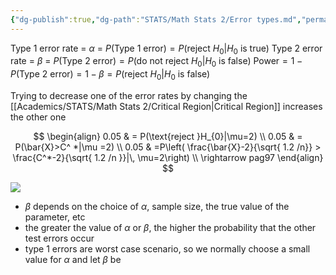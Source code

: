 ```yaml
---
{"dg-publish":true,"dg-path":"STATS/Math Stats 2/Error types.md","permalink":"/stats/math-stats-2/error-types/","created":"2025-03-21T20:05:06.947-04:00","updated":"2025-07-07T17:32:42.410-04:00"}
---
```


Type 1 error rate = $\alpha$ = $P(\text{Type 1 error})=P(\text{reject }H_{0}|H_{0} \text{ is true})$
Type 2 error rate = $\beta$ = $P(\text{Type 2 error})=P(\text{do not reject }H_{0}|H_{0} \text{ is false})$
$\text{Power}=1-P(\text{Type 2 error})=1-\beta= P(\text{reject }H_{0}|H_{0}\text{ is false})$

Trying to decrease one of the error rates by changing the [[Academics/STATS/Math Stats 2/Critical Region\|Critical Region]] increases the other one

$$
\begin{align}
0.05 & = P(\text{reject }H_{0}|\mu=2) \\
0.05 & = P(\bar{X}>C^ *|\mu =2) \\
0.05 & =P\left( \frac{\bar{X}-2}{\sqrt{ 1.2 /n}} > \frac{C^*-2}{\sqrt{ 1.2 /n }}|\, \mu=2\right) \\
\rightarrow pag97
\end{align}
$$

![](https://i.imgur.com/DvJq87j.png)




- $\beta$ depends on the choice of $\alpha$, sample size, the true value of the parameter, etc
- the greater the value of $\alpha$ or $\beta$, the higher the probability that the other test errors occur
- type 1 errors are worst case scenario, so we normally choose a small value for $\alpha$ and let $\beta$ be